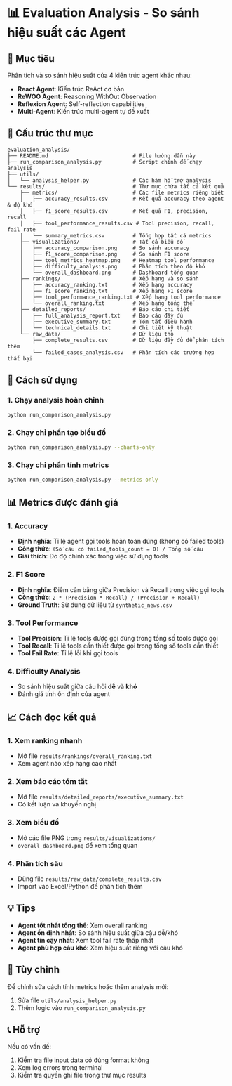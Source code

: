 # 📊 Evaluation Analysis - So sánh hiệu suất các Agent

## 🎯 Mục tiêu
Phân tích và so sánh hiệu suất của 4 kiến trúc agent khác nhau:
- **React Agent**: Kiến trúc ReAct cơ bản
- **ReWOO Agent**: Reasoning WithOut Observation  
- **Reflexion Agent**: Self-reflection capabilities
- **Multi-Agent**: Kiến trúc multi-agent tự đề xuất

## 📁 Cấu trúc thư mục

```
evaluation_analysis/
├── README.md                           # File hướng dẫn này
├── run_comparison_analysis.py          # Script chính để chạy analysis
├── utils/
│   └── analysis_helper.py              # Các hàm hỗ trợ analysis
└── results/                            # Thư mục chứa tất cả kết quả
    ├── metrics/                        # Các file metrics riêng biệt
    │   ├── accuracy_results.csv        # Kết quả accuracy theo agent & độ khó
    │   ├── f1_score_results.csv        # Kết quả F1, precision, recall
    │   ├── tool_performance_results.csv # Tool precision, recall, fail rate
    │   └── summary_metrics.csv         # Tổng hợp tất cả metrics
    ├── visualizations/                 # Tất cả biểu đồ
    │   ├── accuracy_comparison.png     # So sánh accuracy
    │   ├── f1_score_comparison.png     # So sánh F1 score
    │   ├── tool_metrics_heatmap.png    # Heatmap tool performance
    │   ├── difficulty_analysis.png     # Phân tích theo độ khó
    │   └── overall_dashboard.png       # Dashboard tổng quan
    ├── rankings/                       # Xếp hạng và so sánh
    │   ├── accuracy_ranking.txt        # Xếp hạng accuracy
    │   ├── f1_score_ranking.txt        # Xếp hạng F1 score
    │   ├── tool_performance_ranking.txt # Xếp hạng tool performance
    │   └── overall_ranking.txt         # Xếp hạng tổng thể
    ├── detailed_reports/               # Báo cáo chi tiết
    │   ├── full_analysis_report.txt    # Báo cáo đầy đủ
    │   ├── executive_summary.txt       # Tóm tắt điều hành
    │   └── technical_details.txt       # Chi tiết kỹ thuật
    └── raw_data/                       # Dữ liệu thô
        ├── complete_results.csv        # Dữ liệu đầy đủ để phân tích thêm
        └── failed_cases_analysis.csv   # Phân tích các trường hợp thất bại
```

## 🚀 Cách sử dụng

### 1. Chạy analysis hoàn chỉnh
```bash
python run_comparison_analysis.py
```

### 2. Chạy chỉ phần tạo biểu đồ
```bash
python run_comparison_analysis.py --charts-only
```

### 3. Chạy chỉ phần tính metrics
```bash
python run_comparison_analysis.py --metrics-only
```

## 📊 Metrics được đánh giá

### 1. **Accuracy**
- **Định nghĩa**: Tỉ lệ agent gọi tools hoàn toàn đúng (không có failed tools)
- **Công thức**: `(Số câu có failed_tools_count = 0) / Tổng số câu`
- **Giải thích**: Đo độ chính xác trong việc sử dụng tools

### 2. **F1 Score** 
- **Định nghĩa**: Điểm cân bằng giữa Precision và Recall trong việc gọi tools
- **Công thức**: `2 * (Precision * Recall) / (Precision + Recall)`
- **Ground Truth**: Sử dụng dữ liệu từ `synthetic_news.csv`

### 3. **Tool Performance**
- **Tool Precision**: Tỉ lệ tools được gọi đúng trong tổng số tools được gọi
- **Tool Recall**: Tỉ lệ tools cần thiết được gọi trong tổng số tools cần thiết  
- **Tool Fail Rate**: Tỉ lệ lỗi khi gọi tools

### 4. **Difficulty Analysis**
- So sánh hiệu suất giữa câu hỏi **dễ** và **khó**
- Đánh giá tính ổn định của agent

## 📈 Cách đọc kết quả

### 1. **Xem ranking nhanh**
- Mở file `results/rankings/overall_ranking.txt` 
- Xem agent nào xếp hạng cao nhất

### 2. **Xem báo cáo tóm tắt**
- Mở file `results/detailed_reports/executive_summary.txt`
- Có kết luận và khuyến nghị

### 3. **Xem biểu đồ**
- Mở các file PNG trong `results/visualizations/`
- `overall_dashboard.png` để xem tổng quan

### 4. **Phân tích sâu**
- Dùng file `results/raw_data/complete_results.csv` 
- Import vào Excel/Python để phân tích thêm

## 💡 Tips

- **Agent tốt nhất tổng thể**: Xem overall ranking
- **Agent ổn định nhất**: So sánh hiệu suất giữa câu dễ/khó  
- **Agent tin cậy nhất**: Xem tool fail rate thấp nhất
- **Agent phù hợp câu khó**: Xem hiệu suất riêng với câu khó

## 🔧 Tùy chỉnh

Để chỉnh sửa cách tính metrics hoặc thêm analysis mới:
1. Sửa file `utils/analysis_helper.py`
2. Thêm logic vào `run_comparison_analysis.py`

## 📞 Hỗ trợ

Nếu có vấn đề:
1. Kiểm tra file input data có đúng format không
2. Xem log errors trong terminal
3. Kiểm tra quyền ghi file trong thư mục results 